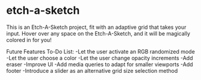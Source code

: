 # etch-a-sketch

This is an Etch-A-Sketch project, fit with an adaptive grid that takes
your input. Hover over any space on the Etch-A-Sketch, and it will be
magically colored in for you!

Future Features To-Do List:
-Let the user activate an RGB randomized mode
-Let the user choose a color
-Let the user change opacity increments
-Add eraser
-Improve UI
-Add media queries to adapt for smaller viewports
-Add footer
-Introduce a slider as an alternative grid size selection method